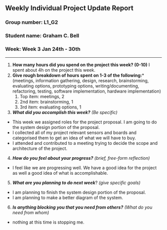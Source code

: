 ## Weekly Individual Project Update Report
### Group number: L1_G2
### Student name: Graham C. Bell
### Week: Week 3 Jan 24th - 30th
___
1. **How many hours did you spend on the project this week? (0-10)**
I spent about 4h on the project this week.
2. **Give rough breakdown of hours spent on 1-3 of the following:***
   (meetings, information gathering, design, research, brainstorming, evaluating options, prototyping options, writing/documenting, refactoring, testing, software implementation, hardware implementation)
   1. Top item: meetings, 2
   2. 2nd item: brainstorming, 1
   3. 3rd item: evaluating options, 1
3. ***What did you accomplish this week?*** _(Be specific)_
  - This week we assigned roles for the project proposal. I am going to do the system design portion of the proposal.
  - I collected all of my project relevant sensors and boards and categorised them to get an idea of what we will have to buy.
- I attended and contributed to a meeting trying to decide the scope and architecture of the project.
4. ***How do you feel about your progress?*** _(brief, free-form reflection)_
  - I feel like we are progressing well. We have a good idea for the project as well a good idea of what is accomplishable. 
5. ***What are you planning to do next week***? _(give specific goals)_
  - I am planning to finish the system design portion of the proposal.
  - I am planning to make a better diagram of the system.
6. ***Is anything blocking you that you need from others?*** _(What do you need from whom)_
  - nothing at this time is stopping me.

